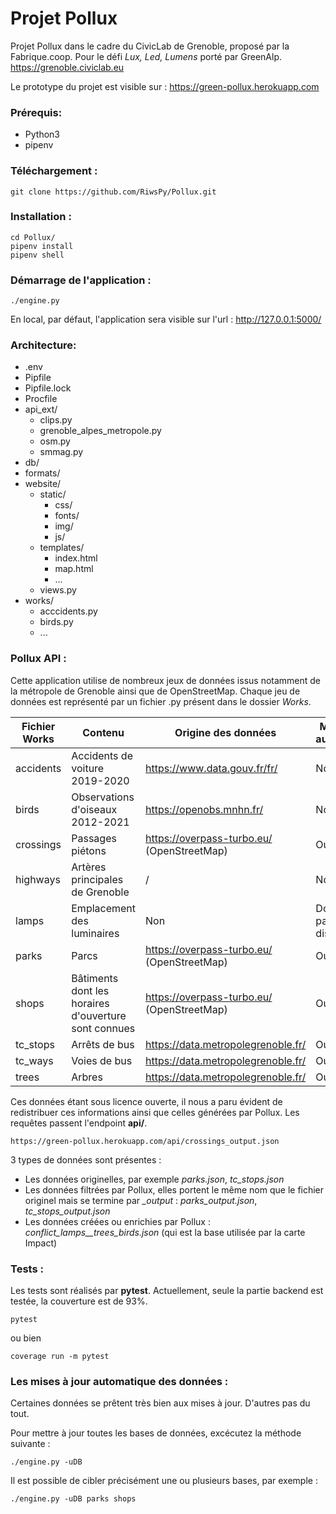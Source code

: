 # Projet Pollux

Projet Pollux dans le cadre du CivicLab de Grenoble, proposé par la Fabrique.coop.
Pour le défi *Lux, Led, Lumens* porté par GreenAlp.
https://grenoble.civiclab.eu


Le prototype du projet est visible sur : https://green-pollux.herokuapp.com


### Prérequis:
* Python3
* pipenv


### Téléchargement :
```
git clone https://github.com/RiwsPy/Pollux.git
```

### Installation :
```
cd Pollux/
pipenv install
pipenv shell
```

### Démarrage de l'application :
```
./engine.py
```

En local, par défaut, l'application sera visible sur l'url :
http://127.0.0.1:5000/


### Architecture:
- .env
- Pipfile
- Pipfile.lock
- Procfile
- api_ext/
    - clips.py
    - grenoble_alpes_metropole.py
    - osm.py
    - smmag.py
- db/
- formats/
- website/
    - static/
        - css/
        - fonts/
        - img/
        - js/
    - templates/
        - index.html
        - map.html
        - ...
    - views.py
- works/
    - acccidents.py
    - birds.py
    - ...


### Pollux API :
Cette application utilise de nombreux jeux de données issus notamment de la métropole de Grenoble ainsi que de OpenStreetMap.
Chaque jeu de données est représenté par un fichier .py présent dans le dossier *Works*.

Fichier Works | Contenu | Origine des données | Mise à jour automatique | Détails
 --- | --- | ---  | --- | ---
accidents | Accidents de voiture 2019-2020 | https://www.data.gouv.fr/fr/ | Non | Le format csv a évolué en 2019
birds | Observations d'oiseaux 2012-2021 | https://openobs.mnhn.fr/ | Non | Récupération contraingnante
crossings | Passages piétons | https://overpass-turbo.eu/ (OpenStreetMap) | Oui | /
highways | Artères principales de Grenoble | / | Non | Retranscription manuelle
lamps | Emplacement des luminaires | Non | Données pas encore disponibles
parks | Parcs | https://overpass-turbo.eu/ (OpenStreetMap) | Oui | /
shops | Bâtiments dont les horaires d'ouverture sont connues | https://overpass-turbo.eu/ (OpenStreetMap) | Oui | /
tc_stops | Arrêts de bus | https://data.metropolegrenoble.fr/ | Oui | /
tc_ways | Voies de bus | https://data.metropolegrenoble.fr/ | Oui | /
trees | Arbres | https://data.metropolegrenoble.fr/ | Oui | /


Ces données étant sous licence ouverte, il nous a paru évident de redistribuer ces informations ainsi que celles générées par Pollux.
Les requêtes passent l'endpoint **api/**.

```
https://green-pollux.herokuapp.com/api/crossings_output.json
```

3 types de données sont présentes :
* Les données originelles, par exemple *parks.json*, *tc_stops.json*
* Les données filtrées par Pollux, elles portent le même nom que le fichier originel mais se termine par *_output* : *parks_output.json*, *tc_stops_output.json*
* Les données créées ou enrichies par Pollux : *conflict_lamps__trees_birds.json* (qui est la base utilisée par la carte Impact)


### Tests :
Les tests sont réalisés par **pytest**.
Actuellement, seule la partie backend est testée, la couverture est de 93%.

```
pytest
```
ou bien
```
coverage run -m pytest
```


### Les mises à jour automatique des données :
Certaines données se prêtent très bien aux mises à jour. D'autres pas du tout.


Pour mettre à jour toutes les bases de données, excécutez la méthode suivante :
```
./engine.py -uDB
```

Il est possible de cibler précisément une ou plusieurs bases, par exemple :
```
./engine.py -uDB parks shops
```

